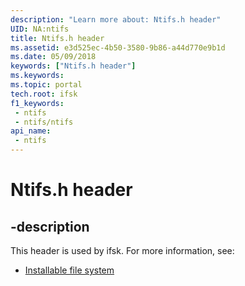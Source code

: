 ```yaml
---
description: "Learn more about: Ntifs.h header"
UID: NA:ntifs
title: Ntifs.h header
ms.assetid: e3d525ec-4b50-3580-9b86-a44d770e9b1d
ms.date: 05/09/2018
keywords: ["Ntifs.h header"]
ms.keywords: 
ms.topic: portal
tech.root: ifsk
f1_keywords:
 - ntifs
 - ntifs/ntifs
api_name:
 - ntifs
---
```


# Ntifs.h header


## -description

This header is used by ifsk. For more information, see:

- [Installable file system](../_ifsk/index.md)

